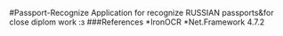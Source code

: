 #Passport-Recognize
Application for recognize RUSSIAN passports&amp;for close diplom work :з
###References
*IronOCR
*Net.Framework 4.7.2
